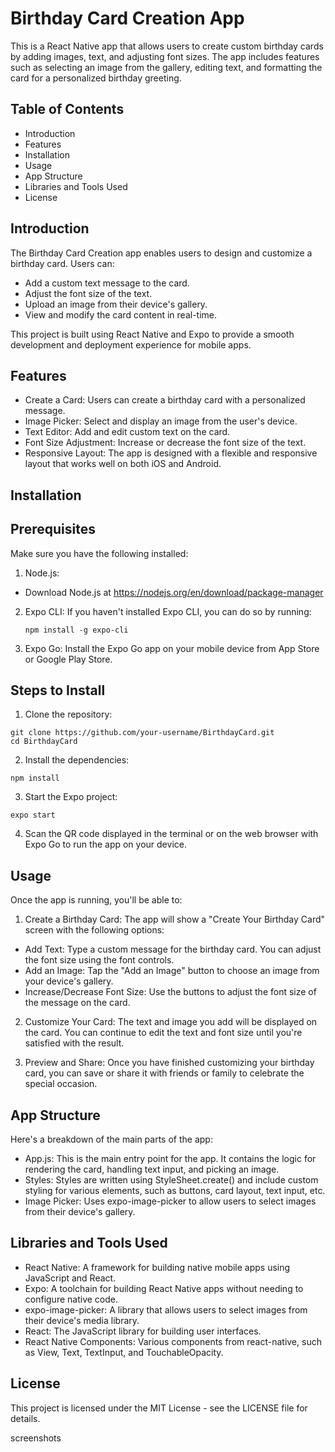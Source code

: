 # Birthday Card Creation App

This is a React Native app that allows users to create custom birthday cards by adding images, text, and adjusting font sizes. The app includes features such as selecting an image from the gallery, editing text, and formatting the card for a personalized birthday greeting.

## Table of Contents

* Introduction
* Features
* Installation
* Usage
* App Structure
* Libraries and Tools Used
* License

## Introduction

The Birthday Card Creation app enables users to design and customize a birthday card. Users can:

* Add a custom text message to the card.
* Adjust the font size of the text.
* Upload an image from their device's gallery.
* View and modify the card content in real-time.

This project is built using React Native and Expo to provide a smooth development and deployment experience for mobile apps.

## Features

* Create a Card: Users can create a birthday card with a personalized message.
* Image Picker: Select and display an image from the user's device.
* Text Editor: Add and edit custom text on the card.
* Font Size Adjustment: Increase or decrease the font size of the text.
* Responsive Layout: The app is designed with a flexible and responsive layout that works well on both iOS and Android.


## Installation

## Prerequisites

Make sure you have the following installed:

1. Node.js:
 * Download Node.js at https://nodejs.org/en/download/package-manager

2. Expo CLI: If you haven't installed Expo CLI, you can do so by running:
   ```
   npm install -g expo-cli
   ```
3. Expo Go: Install the Expo Go app on your mobile device from App Store or Google Play Store.

## Steps to Install

1. Clone the repository:

```
git clone https://github.com/your-username/BirthdayCard.git
cd BirthdayCard
```
2. Install the dependencies:
```
npm install
```
3. Start the Expo project:
```
expo start
```
4. Scan the QR code displayed in the terminal or on the web browser with Expo Go to run the app on your device.

## Usage

Once the app is running, you'll be able to:

1. Create a Birthday Card: The app will show a "Create Your Birthday Card" screen with the following options:

* Add Text: Type a custom message for the birthday card. You can adjust the font size using the font controls.
* Add an Image: Tap the "Add an Image" button to choose an image from your device's gallery.
* Increase/Decrease Font Size: Use the buttons to adjust the font size of the message on the card.

2. Customize Your Card: The text and image you add will be displayed on the card. You can continue to edit the text and font size until you're satisfied with the result.

3. Preview and Share: Once you have finished customizing your birthday card, you can save or share it with friends or family to celebrate the special occasion.

## App Structure

Here's a breakdown of the main parts of the app:

* App.js: This is the main entry point for the app. It contains the logic for rendering the card, handling text input, and picking an image.
* Styles: Styles are written using StyleSheet.create() and include custom styling for various elements, such as buttons, card layout, text 
 input, etc.
* Image Picker: Uses expo-image-picker to allow users to select images from their device's gallery.


## Libraries and Tools Used

* React Native: A framework for building native mobile apps using JavaScript and React.
* Expo: A toolchain for building React Native apps without needing to configure native code.
* expo-image-picker: A library that allows users to select images from their device's media library.
* React: The JavaScript library for building user interfaces.
* React Native Components: Various components from react-native, such as View, Text, TextInput, and TouchableOpacity.

## License
This project is licensed under the MIT License - see the LICENSE file for details.

screenshots
